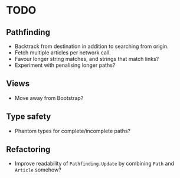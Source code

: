 # TODO

## Pathfinding
* Backtrack from destination in addition to searching from origin.
* Fetch multiple articles per network call.
* Favour longer string matches, and strings that match links?
* Experiment with penalising longer paths?

## Views
* Move away from Bootstrap?

## Type safety
* Phantom types for complete/incomplete paths?

## Refactoring
* Improve readability of `Pathfinding.Update` by combining `Path` and `Article` somehow?